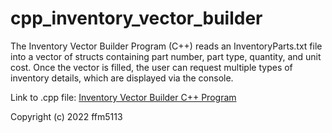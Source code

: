 # cpp_inventory_vector_builder
The Inventory Vector Builder Program (C++) reads an InventoryParts.txt file into a vector of structs containing part number, part type, quantity, and unit cost. Once the vector is filled, the user can request multiple types of inventory details, which are displayed via the console.

Link to .cpp file: <a href="">Inventory Vector Builder C++ Program</a>

Copyright (c) 2022 ffm5113
